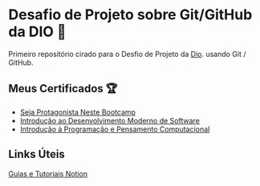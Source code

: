 # Desafio de Projeto sobre Git/GitHub da DIO :rocket:
Primeiro repositório cirado para o Desfio de Projeto da [Dio](https://www.dio.me/). usando Git / GitHub.



## Meus Certificados :trophy:

* [Seja Protagonista Neste Bootcamp](https://www.dio.me/certificate/EC922ECC/share)
* [Introdução ao Desenvolvimento Moderno de Software](https://www.dio.me/certificate/61AEC533/share)
* [Introdução à Programação e Pensamento Computacional](https://www.dio.me/certificate/728F70BF/share)
  



## Links Úteis
[Guias e Tutoriais Notion](https://www.notion.so/help/guides)
